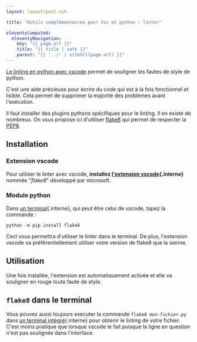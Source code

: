 ```yaml
---
layout: layout/post.njk

title: "Outils complémentaires pour Vsc et python : linter"

eleventyComputed:
  eleventyNavigation:
    key: "{{ page.url }}"
    title: "{{ title | safe }}"
    parent: "{{ '../' | siteUrl(page.url) }}"
---
```


<!-- début résumé -->

[Le linting en python avec vscode](https://code.visualstudio.com/docs/python/linting) permet de souligner les fautes de style de python.

C'est une aide précieuse pour écrire du code qui est à la fois fonctionnel et lisible. Cela permet de supprimer la majorité des problèmes avant l'exécution.

<!-- fin résumé -->

Il faut installer des plugins pythons spécifiques pour le linting. Il en existe de nombreux. On vous propose ici d'utiliser [flake8](https://flake8.pycqa.org/en/latest/) qui permet de respecter la [PEP8](https://www.python.org/dev/peps/pep-0008/).

## <span id="installation-flake8"></span> Installation

### Extension vscode

Pour utiliser le linter avec vscode, **installez [l'extension vscode](../../../prise-en-main#extensions){.interne}** nommée "*flake8*" développé par microsoft.

### Module python

Dans [un terminal](../../../../ordinateur-développement/terminal){.interne}, qui peut être celui de vscode, tapez la commande :

```shell
python -m pip install flake8
```

Ceci vous permettra d'utiliser le linter dans le terminal. De plus, l'extension vscode va préférentiellement utiliser votre version de flake8 que la sienne.

## Utilisation

Une fois installée, l'extension est automatiquement activée et elle va souligner en rouge toute faute de  style.

## `flake8` dans le terminal

Vous pouvez aussi toujours exécuter la commande `flake8 mon-fichier.py` dans [un terminal intégré](../../../terminal#terminal-intégré){.interne} pour obtenir le linting de votre fichier. C'est moins pratique que lorsque vscode le fait puisque la ligne en question n'est pas soulignée dans l'interface.
